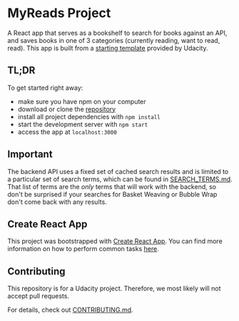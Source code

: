 # MyReads Project

A React app that serves as a bookshelf to search for books against an API, and saves books in one of 3 categories (currently reading, want to read, read). This app is built from a [starting template](https://github.com/udacity/reactnd-project-myreads-starter) provided by Udacity.


## TL;DR

To get started right away:

* make sure you have npm on your computer
* download or clone the [repository](https://github.com/tostonar/reactnd-project-myreads-starter)
* install all project dependencies with `npm install`
* start the development server with `npm start`
* access the app at `localhost:3000`


## Important
The backend API uses a fixed set of cached search results and is limited to a particular set of search terms, which can be found in [SEARCH_TERMS.md](SEARCH_TERMS.md). That list of terms are the _only_ terms that will work with the backend, so don't be surprised if your searches for Basket Weaving or Bubble Wrap don't come back with any results.

## Create React App

This project was bootstrapped with [Create React App](https://github.com/facebookincubator/create-react-app). You can find more information on how to perform common tasks [here](https://github.com/facebookincubator/create-react-app/blob/master/packages/react-scripts/template/README.md).

## Contributing

This repository is for a Udacity project. Therefore, we most likely will not accept pull requests.

For details, check out [CONTRIBUTING.md](CONTRIBUTING.md).
